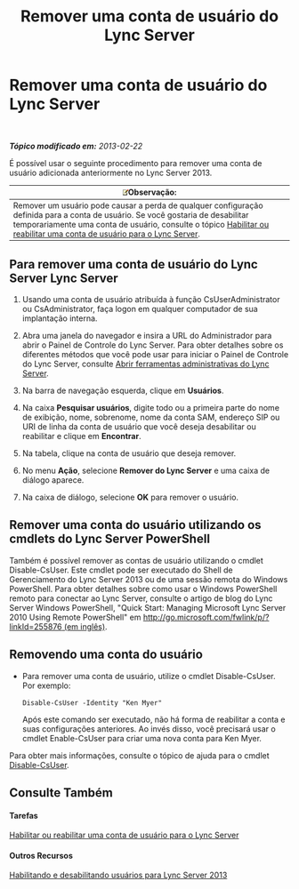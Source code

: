 ﻿---
title: Remover uma conta de usuário do Lync Server
TOCTitle: Remover uma conta de usuário do Lync Server
ms:assetid: 2f512aba-e358-45ae-af58-74312ee9c514
ms:mtpsurl: https://technet.microsoft.com/pt-br/library/JJ688008(v=OCS.15)
ms:contentKeyID: 49886155
ms.date: 05/19/2016
mtps_version: v=OCS.15
ms.translationtype: HT
---

# Remover uma conta de usuário do Lync Server

 

_**Tópico modificado em:** 2013-02-22_

É possível usar o seguinte procedimento para remover uma conta de usuário adicionada anteriormente no Lync Server 2013.

<table>
<thead>
<tr class="header">
<th><img src="images/Gg425756.note(OCS.15).gif" title="note" alt="note" />Observação:</th>
</tr>
</thead>
<tbody>
<tr class="odd">
<td>Remover um usuário pode causar a perda de qualquer configuração definida para a conta de usuário. Se você gostaria de desabilitar temporariamente uma conta de usuário, consulte o tópico <a href="lync-server-2013-disable-or-re-enable-user-account-for-lync-server.md">Habilitar ou reabilitar uma conta de usuário para o Lync Server</a>.</td>
</tr>
</tbody>
</table>


## Para remover uma conta de usuário do Lync Server Lync Server

1.  Usando uma conta de usuário atribuída à função CsUserAdministrator ou CsAdministrator, faça logon em qualquer computador de sua implantação interna.

2.  Abra uma janela do navegador e insira a URL do Administrador para abrir o Painel de Controle do Lync Server. Para obter detalhes sobre os diferentes métodos que você pode usar para iniciar o Painel de Controle do Lync Server, consulte [Abrir ferramentas administrativas do Lync Server](lync-server-2013-open-lync-server-administrative-tools.md).

3.  Na barra de navegação esquerda, clique em **Usuários**.

4.  Na caixa **Pesquisar usuários**, digite todo ou a primeira parte do nome de exibição, nome, sobrenome, nome da conta SAM, endereço SIP ou URI de linha da conta de usuário que você deseja desabilitar ou reabilitar e clique em **Encontrar**.

5.  Na tabela, clique na conta de usuário que deseja remover.

6.  No menu **Ação**, selecione **Remover do Lync Server** e uma caixa de diálogo aparece.

7.  Na caixa de diálogo, selecione **OK** para remover o usuário.

## Remover uma conta do usuário utilizando os cmdlets do Lync Server PowerShell

Também é possível remover as contas de usuário utilizando o cmdlet Disable-CsUser. Este cmdlet pode ser executado do Shell de Gerenciamento do Lync Server 2013 ou de uma sessão remota do Windows PowerShell. Para obter detalhes sobre como usar o Windows PowerShell remoto para conectar ao Lync Server, consulte o artigo de blog do Lync Server Windows PowerShell, "Quick Start: Managing Microsoft Lync Server 2010 Using Remote PowerShell" em [http://go.microsoft.com/fwlink/p/?linkId=255876 (em inglês)](http://go.microsoft.com/fwlink/p/?linkid=255876).

## Removendo uma conta do usuário

  - Para remover uma conta de usuário, utilize o cmdlet Disable-CsUser. Por exemplo:
    
        Disable-CsUser -Identity "Ken Myer"
    
    Após este comando ser executado, não há forma de reabilitar a conta e suas configurações anteriores. Ao invés disso, você precisará usar o cmdlet Enable-CsUser para criar uma nova conta para Ken Myer.

Para obter mais informações, consulte o tópico de ajuda para o cmdlet [Disable-CsUser](disable-csuser.md).

## Consulte Também

#### Tarefas

[Habilitar ou reabilitar uma conta de usuário para o Lync Server](lync-server-2013-disable-or-re-enable-user-account-for-lync-server.md)  

#### Outros Recursos

[Habilitando e desabilitando usuários para Lync Server 2013](lync-server-2013-enabling-and-disabling-users-for-lync-server.md)


